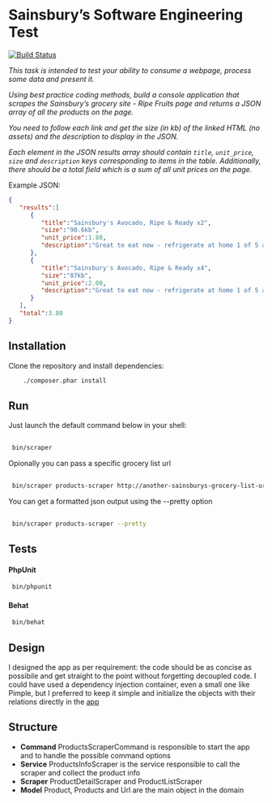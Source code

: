 # Sainsbury’s Software Engineering Test

[![Build Status](https://travis-ci.org/cirpo/sainsburys-scraper.svg?branch=master)](https://travis-ci.org/cirpo/sainsburys-scraper)

*This task is intended to test your ability to consume a webpage, process some data 
and present it.*

*Using best practice coding methods, build a console application that scrapes the 
Sainsbury’s grocery site - Ripe Fruits page and returns a JSON array of all the 
products on the page.*

*You need to follow each link and get the size (in kb) of the linked HTML (no assets) 
and the description to display in the JSON.*

*Each element in the JSON results array should contain `title`, `unit_price`, `size` and 
`description` keys corresponding to items in the table.
Additionally, there should be a total field which is a sum of all unit prices on the page.*

Example JSON:

```json
{
   "results":[
      {
         "title":"Sainsbury's Avocado, Ripe & Ready x2",
         "size":"90.6kb",
         "unit_price":1.80,
         "description":"Great to eat now - refrigerate at home 1 of 5 a day 1 avocado counts as 1 of your 5..."
      },
      {
         "title":"Sainsbury's Avocado, Ripe & Ready x4",
         "size":"87kb",
         "unit_price":2.00,
         "description":"Great to eat now - refrigerate at home 1 of 5 a day 1 "
      }
   ],
   "total":3.80
}
```

## Installation

Clone the repository and install dependencies:

```bash
    ./composer.phar install
```

## Run

Just launch the default command below in your shell:
```bash
 
 bin/scraper
```

Opionally you can pass a specific grocery list url 

```bash
 
 bin/scraper products-scraper http://another-sainsburys-grocery-list-url
```

You can get a formatted json output using the --pretty option

```bash
 
 bin/scraper products-scraper --pretty
```

## Tests

#### PhpUnit

```bash
 bin/phpunit
```

#### Behat

```bash
 bin/behat
```


## Design

I designed the app as per requirement: the code should be as concise as possibile and get straight to the point without forgetting decoupled code.
I could have used a dependency injection container, even a small one like Pimple, but I preferred to keep it simple and 
initialize the objects with their relations directly in the [app](https://github.com/cirpo/sainsburys-scraper/blob/76be66b0dd4f4171058d896a1c0e1ef6a05d3bcd/bin/scraper#L13L20)

## Structure

* **Command** ProductsScraperCommand is responsible to start the app and to handle the possible command options
* **Service** ProductsInfoScraper is the service responsible to call the scraper and collect the product info
* **Scraper** ProductDetailScraper and ProductListScraper
* **Model** Product, Products and Url are the main object in the domain

